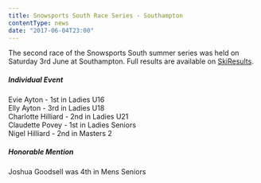 ```yaml
---
title: Snowsports South Race Series - Southampton
contentType: news
date: "2017-06-04T23:00"
---
```


The second race of the Snowsports South summer series was held on Saturday 3rd June at
Southampton. Full results are available on [SkiResults](https://skiresults.co.uk/events/819).

##### Individual Event
Evie Ayton - 1st in Ladies U16\
Elly Ayton - 3rd in Ladies U18\
Charlotte Hilliard - 2nd in Ladies U21\
Claudette Povey - 1st in Ladies Seniors\
Nigel Hilliard - 2nd in Masters 2

##### Honorable Mention
Joshua Goodsell was 4th in Mens Seniors

